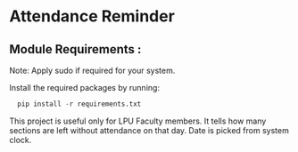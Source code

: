 #  Attendance Reminder

## Module Requirements : 

  Note: Apply sudo if required for your system.

  Install the required packages by running:
  
  ```python
    pip install -r requirements.txt
  ```
   
This project is useful only for LPU Faculty members. It tells how many sections are left without attendance on that day.
Date is picked from system clock.
